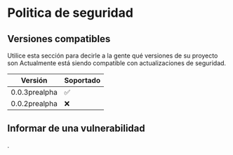 # Politica de seguridad

## Versiones compatibles

Utilice esta sección para decirle a la gente qué versiones de su proyecto son
Actualmente está siendo compatible con actualizaciones de seguridad.

| Versión        | Soportado          |
| -------------- | ------------------ |
| 0.0.3prealpha  | :white_check_mark: |
| 0.0.2prealpha  | :x:                |

## Informar de una vulnerabilidad

.
